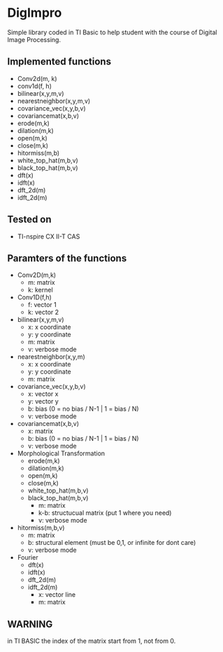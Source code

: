 # DigImpro
Simple library coded in TI Basic to help student with the course of Digital Image Processing.
## Implemented functions
- Conv2d(m, k)
- conv1d(f, h)
- bilinear(x,y,m,v)
- nearestneighbor(x,y,m,v)
- covariance_vec(x,y,b,v)
- covariancemat(x,b,v)
- erode(m,k)
- dilation(m,k)
- open(m,k)
- close(m,k)
- hitormiss(m,b)
- white_top_hat(m,b,v)
- black_top_hat(m,b,v)
- dft(x)
- idft(x)
- dft_2d(m)
- idft_2d(m)
## Tested on
- TI-nspire CX II-T CAS
## Paramters of the functions
- Conv2D(m,k)
  - m: matrix
  - k: kernel
- Conv1D(f,h)
  - f: vector 1
  - k: vector 2
- bilinear(x,y,m,v)
    - x: x coordinate
    - y: y coordinate
    - m: matrix
	- v: verbose mode
- nearestneighbor(x,y,m)
    - x: x coordinate
    - y: y coordinate
    - m: matrix
- covariance_vec(x,y,b,v)
    - x: vector x
    - y: vector y
    - b: bias (0 = no bias / N-1  |   1 = bias / N)
	- v: verbose mode
- covariancemat(x,b,v)
    - x: matrix
    - b: bias (0 = no bias / N-1  |   1 = bias / N)
	- v: verbose mode
- Morphological Transformation
    - erode(m,k)
    - dilation(m,k)
    - open(m,k)
    - close(m,k)
	- white_top_hat(m,b,v)
	- black_top_hat(m,b,v)
        - m: matrix
        - k-b: structucual matrix (put 1 where you need)
		- v: verbose mode
- hitormiss(m,b,v)
	- m: matrix
	- b: structural element (must be 0,1, or infinite for dont care)
	- v: verbose mode
- Fourier
	- dft(x)
	- idft(x)
	- dft_2d(m)
	- idft_2d(m)
		- x: vector line
		- m: matrix
    
## WARNING
in TI BASIC the index of the matrix start from 1, not from 0.